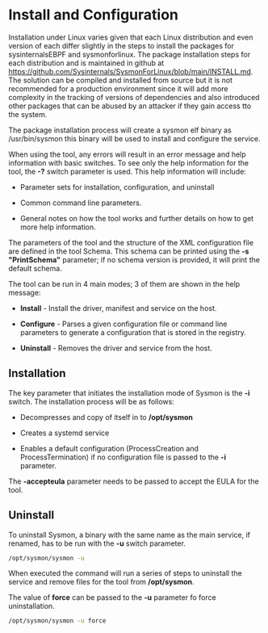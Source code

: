 Install and Configuration
=========================

Installation under Linux varies given that each Linux distribution and even version of each differ slightly in the steps to install the packages for sysinternalsEBPF and sysmonforlinux. The package installation steps for each distribution and is maintained in github at <https://github.com/Sysinternals/SysmonForLinux/blob/main/INSTALL.md>. The solution can be compiled and installed from source but it is not recommended for a production environment since it will add more complexity in the tracking of versions of dependencies and also introduced other packages that can be abused by an attacker if they gain access tto the system.

The package installation process will create a sysmon elf binary as /usr/bin/sysmon this binary will be used to install and configure the service.

When using the tool, any errors will result in an error message and help information with basic switches. To see only the help information for the tool, the **-?** switch parameter is used. This help information will include:

* Parameter sets for installation, configuration, and uninstall

* Common command line parameters.

* General notes on how the tool works and further details on how to get more help information.

The parameters of the tool and the structure of the XML configuration file are defined in the tool Schema. This schema can be printed using the **-s "PrintSchema"** parameter; if no schema version is provided, it will print the default schema.

The tool can be run in 4 main modes; 3 of them are shown in the help message:

* **Install** - Install the driver, manifest and service on the host.

* **Configure** - Parses a given configuration file or command line parameters to generate a configuration that is stored in the registry.

* **Uninstall** - Removes the driver and service from the host.

Installation
------------

The key parameter that initiates the installation mode of Sysmon is the **-i** switch. The installation process will be as follows:

* Decompresses and copy of itself in to **/opt/sysmon**

* Creates a systemd service

* Enables a default configuration (ProcessCreation and ProcessTermination) if no configuration file is passed to the **-i** parameter.

The **-accepteula** parameter needs to be passed to accept the EULA for the tool.

Uninstall
---------

To uninstall Sysmon, a binary with the same name as the main service, if renamed, has to be run with the **-u** switch parameter.

```bash
/opt/sysmon/sysmon -u
```

When executed the command will run a series of steps to uninstall the service and remove files for the tool from **/opt/sysmon**.

The value of **force** can be passed to the **-u** parameter fo force uninstallation.

```bash
/opt/sysmon/sysmon -u force
```
